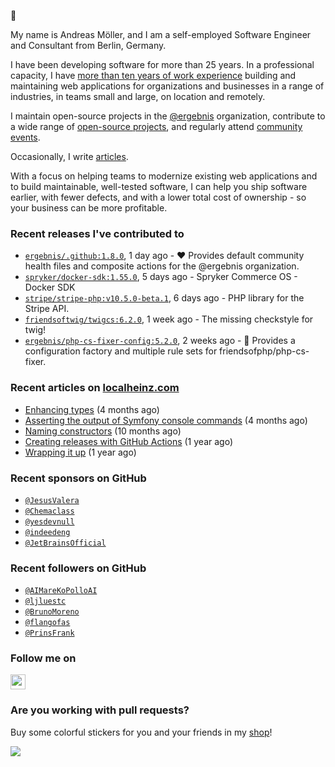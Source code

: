 :wave:

My name is Andreas Möller, and I am a self-employed Software Engineer and Consultant from Berlin, Germany.

I have been developing software for more than 25 years. In a professional capacity, I have [more than ten years of work experience](https://localheinz.com/work-experience/) building and maintaining web applications for organizations and businesses in a range of industries, in teams small and large, on location and remotely.

I maintain open-source projects in the [@ergebnis](https://github.com/ergebnis) organization, contribute to a wide range of [open-source projects](https://github.com/localheinz?tab=repositories&q=&type=fork&language=), and regularly attend [community events](https://localheinz.com/events/).

Occasionally, I write [articles](https://localheinz.com/articles/).

With a focus on helping teams to modernize existing web applications and to build maintainable, well-tested software, I can help you ship software earlier, with fewer defects, and with a lower total cost of ownership - so your business can be more profitable.

### Recent releases I've contributed to

- [`ergebnis/.github:1.8.0`](https://github.com/ergebnis/.github/releases/tag/1.8.0), 1 day ago - :heart: Provides default community health files and composite actions for the @ergebnis organization.
- [`spryker/docker-sdk:1.55.0`](https://github.com/spryker/docker-sdk/releases/tag/1.55.0), 5 days ago - Spryker Commerce OS - Docker SDK
- [`stripe/stripe-php:v10.5.0-beta.1`](https://github.com/stripe/stripe-php/releases/tag/v10.5.0-beta.1), 6 days ago - PHP library for the Stripe API.    
- [`friendsoftwig/twigcs:6.2.0`](https://github.com/friendsoftwig/twigcs/releases/tag/6.2.0), 1 week ago - The missing checkstyle for twig!
- [`ergebnis/php-cs-fixer-config:5.2.0`](https://github.com/ergebnis/php-cs-fixer-config/releases/tag/5.2.0), 2 weeks ago - :notebook: Provides a configuration factory and multiple rule sets for friendsofphp/php-cs-fixer.

### Recent articles on [localheinz.com](https://localheinz.com)

- [Enhancing types](http://localheinz.com/articles/2022/09/20/enhancing-types/) (4 months ago)
- [Asserting the output of Symfony console commands](http://localheinz.com/articles/2022/08/29/asserting-the-output-of-symfony-console-commands/) (4 months ago)
- [Naming constructors](http://localheinz.com/articles/2022/03/26/naming-constructors/) (10 months ago)
- [Creating releases with GitHub Actions](http://localheinz.com/articles/2022/01/24/creating-releases-with-github-actions/) (1 year ago)
- [Wrapping it up](http://localheinz.com/articles/2021/12/31/wrapping-it-up/) (1 year ago)

### Recent sponsors on GitHub

- [`@JesusValera`](https://github.com/JesusValera)
- [`@Chemaclass`](https://github.com/Chemaclass)
- [`@yesdevnull`](https://github.com/yesdevnull)
- [`@indeedeng`](https://github.com/indeedeng)
- [`@JetBrainsOfficial`](https://github.com/JetBrainsOfficial)

### Recent followers on GitHub

- [`@AIMareKoPolloAI`](https://github.com/AIMareKoPolloAI)
- [`@ljluestc`](https://github.com/ljluestc)
- [`@BrunoMoreno`](https://github.com/BrunoMoreno)
- [`@flangofas`](https://github.com/flangofas)
- [`@PrinsFrank`](https://github.com/PrinsFrank)

### Follow me on

<p>
    <a target="_blank" href="https://twitter.com/intent/follow?screen_name=localheinz" title="Follow @localheinz on Twitter"><img src="https://cdn.jsdelivr.net/npm/simple-icons@3.9.0/icons/twitter.svg" width="24px" height="24px"></a>
</p>

### Are you working with pull requests?

Buy some colorful stickers for you and your friends in my <a target="_blank" href="https://shop.localheinz.com" title="shop.localheinz.com">shop</a>!

[![](https://localheinz.com/permanent/img/localheinz/localheinz)](https://localheinz.com/permanent/url/localheinz/localheinz)
